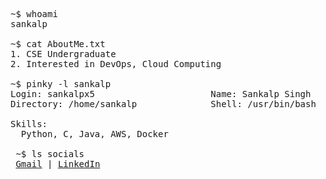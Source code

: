 <pre>
~$ whoami
sankalp
  
~$ cat AboutMe.txt
1. CSE Undergraduate
2. Interested in DevOps, Cloud Computing

~$ pinky -l sankalp
Login: sankalpx5                      Name: Sankalp Singh
Directory: /home/sankalp              Shell: /usr/bin/bash
  
Skills:
  Python, C, Java, AWS, Docker

 ~$ ls socials
 <a href="mailto:sankalps110@gmail.com">Gmail</a> | <a href="linkedin.com/in/sankalpxsingh">LinkedIn</a>
</pre>
